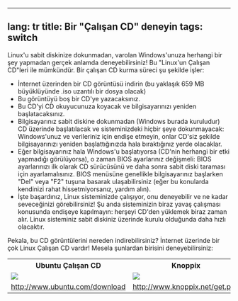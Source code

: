 
---
lang: tr
title: Bir "Çalışan CD" deneyin
tags: switch
---

Linux'u sabit diskinize dokunmadan, varolan Windows'unuza herhangi bir şey yapmadan gerçek anlamda deneyebilirsiniz! 
Bu "Linux'un Çalışan CD"leri ile mümkündür. Bir çalışan CD kurma süreci şu şekilde işler:

<ul>

<li>İnternet üzerinden bir CD görüntüsü indirin (bu yaklaşık 659 MB büyüklüyünde .iso uzantılı bir dosya olacak) </li>

<li>Bu görüntüyü boş bir CD'ye yazacaksınız.</li>

<li>Bu CD'yi CD okuyucunuza koyacak ve bilgisayarınızı yeniden başlatacaksınız.</li>

<li>Bilgisayarınız sabit diskine dokunmadan (Windows burada kuruludur) CD üzerinde başlatılacak ve sisteminizdeki hiçbir şeye dokunmayacak: Windows'unuz ve verileriniz için endişe etmeyin, onlar CD'siz şekilde bilgisayarınızı yeniden başlattığınızda hala bıraktığınız yerde olacaklar.</li>

<li>Eğer bilgisayarınız hala Windows'u başlatıyorsa (CD'nin herhangi bir etki yapmadığı görülüyorsa), o zaman BIOS ayarlarınız değişmeli: BIOS ayarlarınızı ilk olarak CD sürücüsünü ve daha sonra sabit diski taraması için ayarlamalısınız. BIOS menüsüne genellikle bilgisayarınız başlarken "Del" veya "F2" tuşuna basarak ulaşabilirsiniz (eğer bu konularda kendinizi rahat hissetmiyorsanız, yardım alın).</li>

<li>İşte başardınız, Linux sisteminizde çalışıyor, onu deneyebilir ve ne kadar seveceğinizi görebilirsiniz! Şu anda sisteminizin biraz yavaş çalışması konusunda endişeye kapılmayın: herşeyi CD'den yüklemek biraz zaman alır. Linux sisteminiz sabit diskiniz üzerinde kurulu olduğunda daha hızlı olacaktır.</li>

</ul>

Pekala, bu CD görüntülerini nereden indirebilirsiniz? İnternet üzerinde bir çok Linux Çalışan CD vardır! Mesela şunlardan birisini deneyebilirsiniz:

<table cols="2">
<tr>
<th>Ubuntu Çalışan CD</th>
<th>Knoppix</th>
</tr>

<tr>
<td><a href="Images/ubuntu.png"><img src="Images/ubuntu_thumbnail.png" /></a></td>
<td><a href="Images/knoppix.png"><img src="Images/knoppix_thumbnail.png" /></a></td>
</tr>

<tr>
<td><a 
href="http://www.ubuntu.com/download">http://www.ubuntu.com/download</a></td>
<td><a 
href="http://www.knoppix.net/get.php">http://www.knoppix.net/get.php</a></td>
</tr>

</table>

